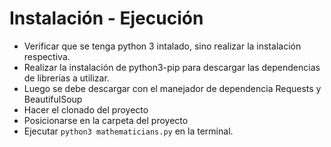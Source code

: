 # Instalación - Ejecución
- Verificar que se tenga python 3 intalado, sino realizar la instalación respectiva.
- Realizar la instalación de python3-pip para descargar las dependencias de 
librerias a utilizar.
- Luego se debe descargar con el manejador de dependencia Requests y BeautifulSoup 
- Hacer el clonado del proyecto
- Posicionarse en la carpeta del proyecto
- Ejecutar `python3 mathematicians.py` en la terminal.
